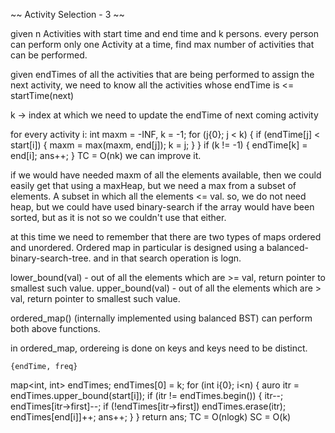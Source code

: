 ~~ Activity Selection - 3 ~~

given n Activities with start time and end time and k persons. every person can perform only one Activity
at a time, find max number of activities that can be performed.

given endTimes of all the activities that are being performed to assign the next activity, we need to know
all the activities whose endTime is <= startTime(next)

k -> index at which we need to update the endTime of next coming activity

for every activity i:
    int maxm = -INF, k = -1;
    for (j{0}; j < k) {
        if (endTime[j] < start[i]) {
            maxm = max(maxm, end[j]);
            k = j;
        }
    }
    if (k != -1) {
        endTime[k] = end[i];
        ans++;
    }
TC = O(nk)
we can improve it.

if we would have needed maxm of all the elements available, then we could easily get that using a
maxHeap, but we need a max from a subset of elements. A subset in which all the elements <= val.
so, we do not need heap, but we could have used binary-search if the array would have been sorted, but
as it is not so we couldn't use that either.

at this time we need to remember that there are two types of maps ordered and unordered. Ordered map in
particular is designed using a balanced-binary-search-tree. and in that search operation is logn.

lower_bound(val) - out of all the elements which are >= val, return pointer to smallest such value.
upper_bound(val) - out of all the elements which are > val, return pointer to smallest such value.

ordered_map() (internally implemented using balanced BST) can perform both above functions.

in ordered_map, ordereing is done on keys and keys need to be distinct.

    {endTime, freq}
map<int, int> endTimes;
endTimes[0] = k;
for (int i{0}; i<n) {
    auro itr = endTimes.upper_bound(start[i]);
    if (itr != endTimes.begin()) {
        itr--;
        endTimes[itr->first]--;
        if (!endTimes[itr->first]) endTimes.erase(itr);
        endTimes[end[i]]++;
        ans++;
    }
}
return ans;
TC = O(nlogk)
SC = O(k)
